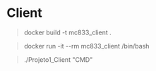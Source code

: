 # Client

> docker build -t mc833_client .

> docker run -it --rm mc833_client /bin/bash

> ./Projeto1_Client "CMD"
